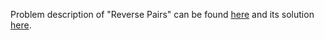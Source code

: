 Problem description of "Reverse Pairs" can be found [here](https://leetcode.com/problems/reverse-pairs/submissions/941957203/) and its solution [here](https://github.com/aurimas13/Solutions-To-Problems/blob/main/LeetCode/Python%20Solutions/Reverse%20Pairs/reverse.py).